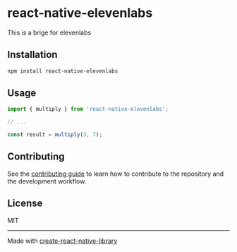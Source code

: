# react-native-elevenlabs

This is a brige for elevenlabs

## Installation

```sh
npm install react-native-elevenlabs
```

## Usage


```js
import { multiply } from 'react-native-elevenlabs';

// ...

const result = multiply(3, 7);
```


## Contributing

See the [contributing guide](CONTRIBUTING.md) to learn how to contribute to the repository and the development workflow.

## License

MIT

---

Made with [create-react-native-library](https://github.com/callstack/react-native-builder-bob)
